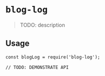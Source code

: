 # `blog-log`

> TODO: description

## Usage

```
const blogLog = require('blog-log');

// TODO: DEMONSTRATE API
```
